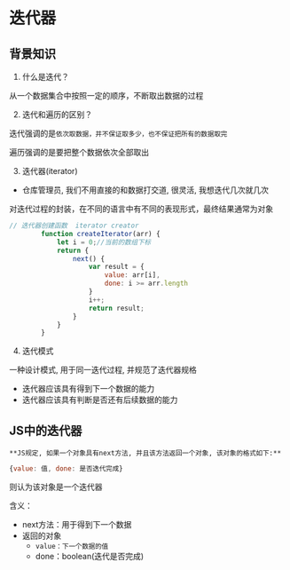 # 迭代器

## 背景知识

1. 什么是迭代？

从一个数据集合中按照一定的顺序，不断取出数据的过程

2. 迭代和遍历的区别？

迭代强调的是`依次取数据，并不保证取多少，也不保证把所有的数据取完`

遍历强调的是要把整个数据依次全部取出

3. 迭代器(iterator)

- 仓库管理员, 我们不用直接的和数据打交道, 很灵活, 我想迭代几次就几次

对迭代过程的封装，在不同的语言中有不同的表现形式，最终结果通常为对象

```js
// 迭代器创建函数  iterator creator
        function createIterator(arr) {
            let i = 0;//当前的数组下标
            return { 
                next() {
                    var result = {
                        value: arr[i],
                        done: i >= arr.length
                    }
                    i++;
                    return result;
                }
            }
        }
```


4. 迭代模式

一种设计模式, 用于同一迭代过程, 并规范了迭代器规格

- 迭代器应该具有得到下一个数据的能力
- 迭代器应该具有判断是否还有后续数据的能力

## JS中的迭代器

`**JS规定, 如果一个对象具有next方法, 并且该方法返回一个对象, 该对象的格式如下:**`

```js
{value: 值, done: 是否迭代完成}
```

则认为该对象是一个迭代器

含义：

- next方法：用于得到下一个数据
- 返回的对象
  - `value：下一个数据的值`
  - done：boolean(迭代是否完成)
